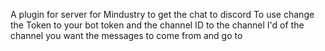 A plugin for server for Mindustry to get the chat to discord
To use change the Token to your bot token and the channel ID to the channel I'd of the channel you want the messages to come from and go to
